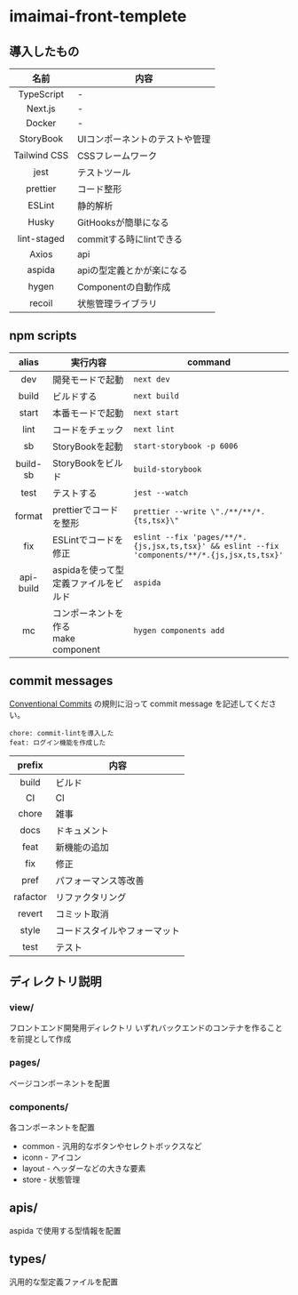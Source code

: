 # imaimai-front-templete

## 導入したもの
|名前|内容|
|:-:|-|
|TypeScript|-|
|Next.js|-|
|Docker|-|
|StoryBook|UIコンポーネントのテストや管理|
|Tailwind CSS|CSSフレームワーク|
|jest|テストツール|
|prettier|コード整形|
|ESLint|静的解析|
|Husky|GitHooksが簡単になる|
|lint-staged|commitする時にlintできる|
|Axios|api|
|aspida|apiの型定義とかが楽になる|
|hygen|Componentの自動作成|
|recoil|状態管理ライブラリ|

## npm scripts
|alias|実行内容|command|
|:-:|-|-|
|dev|開発モードで起動|`next dev`|
|build|ビルドする|`next build`|
|start|本番モードで起動|`next start`|
|lint|コードをチェック|`next lint`|
|sb|StoryBookを起動|`start-storybook -p 6006`|
|build-sb|StoryBookをビルド|`build-storybook`|
|test|テストする|`jest --watch`|
|format|prettierでコードを整形|`prettier --write \"./**/**/*.{ts,tsx}\"`|
|fix|ESLintでコードを修正|`eslint --fix 'pages/**/*.{js,jsx,ts,tsx}' && eslint --fix 'components/**/*.{js,jsx,ts,tsx}'`|
|api-build|aspidaを使って型定義ファイルをビルド|`aspida`|
|mc|コンポーネントを作る<br>make component|`hygen components add`|

## commit messages
[Conventional Commits](https://www.conventionalcommits.org/ja/v1.0.0/) の規則に沿って commit message を記述してください。

```
chore: commit-lintを導入した
feat: ログイン機能を作成した
```

|prefix|内容|
|:-:|-|
|build|ビルド|
|CI|CI|
|chore|雑事|
|docs|ドキュメント|
|feat|新機能の追加|
|fix|修正|
|pref|パフォーマンス等改善|
|rafactor|リファクタリング|
|revert|コミット取消|
|style|コードスタイルやフォーマット|
|test|テスト|

## ディレクトリ説明

### view/
フロントエンド開発用ディレクトリ
いずれバックエンドのコンテナを作ることを前提として作成

### pages/
ページコンポーネントを配置

### components/
各コンポーネントを配置
- common - 汎用的なボタンやセレクトボックスなど
- iconn - アイコン
- layout - ヘッダーなどの大きな要素
- store - 状態管理

## apis/
aspida で使用する型情報を配置

## types/
汎用的な型定義ファイルを配置
